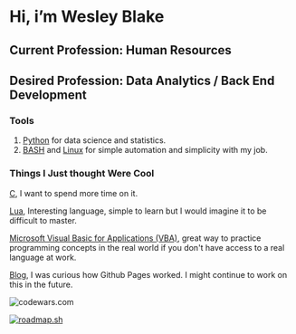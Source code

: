 # Hi, i’m Wesley Blake
## Current Profession: Human Resources
## Desired Profession: Data Analytics / Back End Development
### Tools
1. [Python](https://github.com/Wblake95/Python) for data science and statistics.
2. [BASH](https://github.com/Wblake95/Bash) and [Linux](https://github.com/Wblake95/Config-Files) for simple automation and simplicity with my job.
### Things I Just thought Were Cool
[C](https://github.com/Wblake95/C), I want to spend more time on it. 

[Lua](https://github.com/Wblake95/Lua), Interesting language, simple to learn but I would imagine it to be difficult to master.

[Microsoft Visual Basic for Applications (VBA)](https://github.com/Wblake95/Excel-VBA), great way to practice programming concepts in the real world if you don't have access to a real language at work.

[Blog](https://wblake95.github.io/), I was curious how Github Pages worked. I might continue to work on this in the future.

![codewars.com](https://www.codewars.com/users/Wblake95/badges/large)

[![roadmap.sh](https://roadmap.sh/card/tall/64dda5c0095da82caf9ef761?variant=dark)](https://roadmap.sh)
